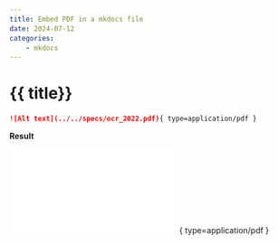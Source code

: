 ```yaml
---
title: Embed PDF in a mkdocs file
date: 2024-07-12
categories:
    - mkdocs
---
```


# {{ title}}


``` markdown
![Alt text](../../specs/ocr_2022.pdf){ type=application/pdf }
```

<!-- more -->

**Result**

![Alt text](../../files/specs/ocr_2022.pdf){ type=application/pdf }